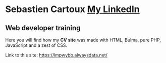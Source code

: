 # Sebastien Cartoux [My LinkedIn](https://www.linkedin.com/in/seb-cartoux/)

## Web developer training

Here you will find how my **CV site** was made with HTML, Bulma, pure PHP, JavaScript and a zest of CSS.

Link to this site: https://lmpwybb.alwaysdata.net/
